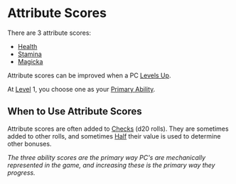 # Attribute Scores

There are 3 attribute scores:

- [Health](Health.md)
- [Stamina](Stamina.md)
- [Magicka](Magicka.md)

Attribute scores can be improved when a PC [Levels Up](../Progression/Level.md#Level%20Up).

At [Level](../Progression/Level.md) 1, you choose one as your [Primary Ability](../Backgrounds/Primary%20Ability.md).

## When to Use Attribute Scores

Attribute scores are often added to [Checks](../../Game%20Procedures/Core%20Procedures/Check.md) (d20 rolls). They are sometimes added to other rolls, and sometimes [Half](../../Game%20Procedures/Core%20Procedures/Half.md) their value is used to determine other bonuses.

*The three ability scores are the primary way PC's are mechanically represented in the game, and increasing these is the primary way they progress.*
